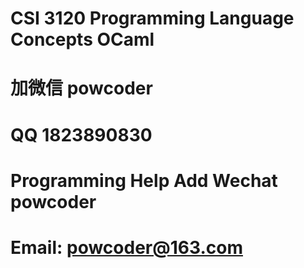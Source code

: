 # CSI 3120 Programming Language Concepts OCaml
# 加微信 powcoder

# QQ 1823890830

# Programming Help Add Wechat powcoder

# Email: powcoder@163.com


